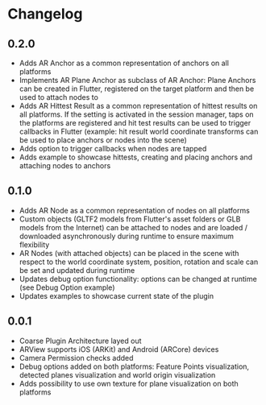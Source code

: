 # Changelog

## 0.2.0

* Adds AR Anchor as a common representation of anchors on all platforms
* Implements AR Plane Anchor as subclass of AR Anchor: Plane Anchors can be created in Flutter, registered on the target platform and then be used to attach nodes to
* Adds AR Hittest Result as a common representation of hittest results on all platforms. If the setting is activated in the session manager, taps on the platforms are registered and hit test results can be used to trigger callbacks in Flutter (example: hit result world coordinate transforms can be used to place anchors or nodes into the scene)
* Adds option to trigger callbacks when nodes are tapped
* Adds example to showcase hittests, creating and placing anchors and attaching nodes to anchors

## 0.1.0

* Adds AR Node as a common representation of nodes on all platforms
* Custom objects (GLTF2 models from Flutter's asset folders or GLB models from the Internet) can be attached to nodes and are loaded / downloaded asynchronously during runtime to ensure maximum flexibility
* AR Nodes (with attached objects) can be placed in the scene with respect to the world coordinate system, position, rotation and scale can be set and updated during runtime
* Updates debug option functionality: options can be changed at runtime (see Debug Option example)
* Updates examples to showcase current state of the plugin

## 0.0.1

* Coarse Plugin Architecture layed out
* ARView supports iOS (ARKit) and Android (ARCore) devices
* Camera Permission checks added
* Debug options added on both platforms: Feature Points visualization, detected planes visualization and world origin visualization
* Adds possibility to use own texture for plane visualization on both platforms
